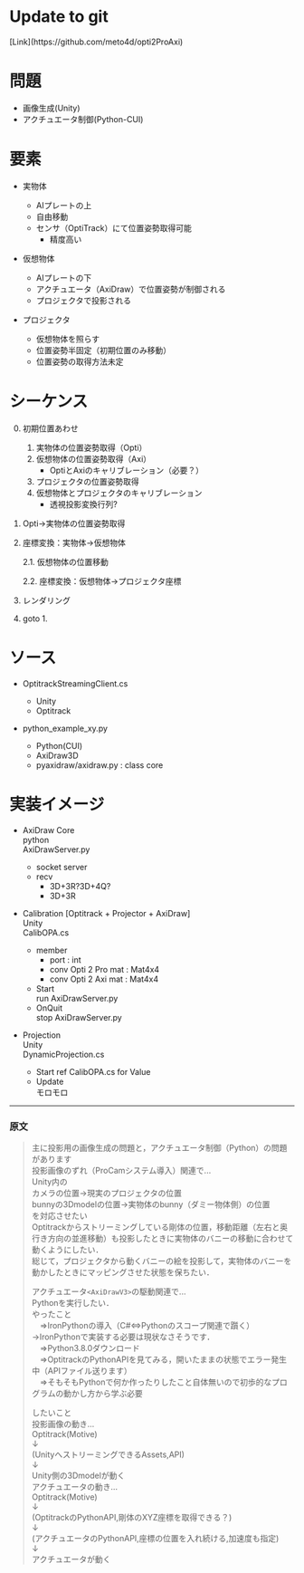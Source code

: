 <h1>Update to git</h1>
[Link](https://github.com/meto4d/opti2ProAxi)

# 問題

- 画像生成(Unity)
- アクチュエータ制御(Python-CUI)

# 要素

- 実物体
    - AIプレートの上
    - 自由移動
    - センサ（OptiTrack）にて位置姿勢取得可能
        - 精度高い

- 仮想物体
    - AIプレートの下
    - アクチュエータ（AxiDraw）で位置姿勢が制御される
    - プロジェクタで投影される

- プロジェクタ
    - 仮想物体を照らす
    - 位置姿勢半固定（初期位置のみ移動）
    - 位置姿勢の取得方法未定

# シーケンス

0. 初期位置あわせ
    1. 実物体の位置姿勢取得（Opti）
    2. 仮想物体の位置姿勢取得（Axi）
        - OptiとAxiのキャリブレーション（必要？）
    3. プロジェクタの位置姿勢取得
    4. 仮想物体とプロジェクタのキャリブレーション
        - 透視投影変換行列?

1. Opti→実物体の位置姿勢取得

2. 座標変換：実物体→仮想物体

    2.1. 仮想物体の位置移動

    2.2. 座標変換：仮想物体→プロジェクタ座標

3. レンダリング

4. goto 1.

# ソース

- OptitrackStreamingClient.cs  
    - Unity
    - Optitrack

- python_example_xy.py  
    - Python(CUI)
    - AxiDraw3D
    - pyaxidraw/axidraw.py : class core

# 実装イメージ

- AxiDraw Core  
python  
AxiDrawServer.py  
    - socket server
    - recv
        - 3D+3R?3D+4Q?
        - 3D+3R

- Calibration [Optitrack + Projector + AxiDraw]  
Unity  
CalibOPA.cs  
    - member  
        - port : int
        - conv Opti 2 Pro mat : Mat4x4
        - conv Opti 2 Axi mat : Mat4x4
    - Start  
        run AxiDrawServer.py
    - OnQuit  
        stop AxiDrawServer.py

- Projection  
Unity  
DynamicProjection.cs  
    - Start
        ref CalibOPA.cs for Value
    - Update  
        モロモロ


---
### 原文 

> 主に投影用の画像生成の問題と，アクチュエータ制御（Python）の問題があります  
> 投影画像のずれ（ProCamシステム導入）関連で...  
> Unity内の  
> カメラの位置→現実のプロジェクタの位置  
> bunnyの3Dmodelの位置→実物体のbunny（ダミー物体側）の位置  
> を対応させたい  
> Optitrackからストリーミングしている剛体の位置，移動距離（左右と奥行き方向の並進移動）も投影したときに実物体のバニーの移動に合わせて動くようにしたい．  
> 総じて，プロジェクタから動くバニーの絵を投影して，実物体のバニーを動かしたときにマッピングさせた状態を保ちたい．  
>   
> アクチュエータ`<AxiDrawV3>`の駆動関連で...  
> Pythonを実行したい．  
> やったこと  
> 　⇒IronPythonの導入（C#⇔Pythonのスコープ関連で躓く）  
> 	→IronPythonで実装する必要は現状なさそうです．  
> 　⇒Python3.8.0ダウンロード  
> 　⇒OptitrackのPythonAPIを見てみる，開いたままの状態でエラー発生中（APIファイル送ります）  
> 　⇒そもそもPythonで何か作ったりしたこと自体無いので初歩的なプログラムの動かし方から学ぶ必要  
>  
> したいこと  
> 投影画像の動き…  
> Optitrack(Motive)  
> ↓  
> (UnityへストリーミングできるAssets,API)  
> ↓  
> Unity側の3Dmodelが動く  
> アクチュエータの動き…  
> Optitrack(Motive)  
> ↓  
> (OptitrackのPythonAPI,剛体のXYZ座標を取得できる？)  
> ↓  
> (アクチュエータのPythonAPI,座標の位置を入れ続ける,加速度も指定)  
> ↓  
> アクチュエータが動く  